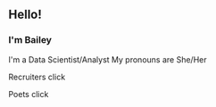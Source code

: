 ## Hello!
### I'm Bailey

I'm a Data Scientist/Analyst
My pronouns are She/Her

Recruiters click <HERE> <!--    link to website portfolio   -->

Poets click <HERE> <!--    link to poetry stuff ??   -->

<!--
**b-ai-ley/b-ai-ley** is a ✨ _special_ ✨ repository because its `README.md` (this file) appears on your GitHub profile.

Here are some ideas to get you started:

- 🔭 I’m currently working on ...
- 🌱 I’m currently learning ...
- 👯 I’m looking to collaborate on ...
- 🤔 I’m looking for help with ...
- 💬 Ask me about ...
- 📫 How to reach me: ...
- 😄 Pronouns: ...
- ⚡ Fun fact: ...
-->
